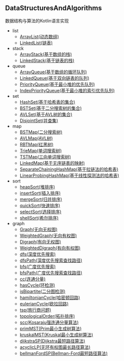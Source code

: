 ## DataStructuresAndAlgorithms
数据结构与算法的Kotlin语言实现
+ list
    + [ArrayList(动态数组)](https://github.com/realyangzhang/DataStructuresAndAlgorithms/blob/master/src/main/kotlin/list/ArrayList.kt)
    + [LinkedList(链表)](https://github.com/realyangzhang/DataStructuresAndAlgorithms/blob/master/src/main/kotlin/list/LinkedList.kt)
+ stack
    + [ArrayStack(基于数组的栈)](https://github.com/realyangzhang/DataStructuresAndAlgorithms/blob/master/src/main/kotlin/stack/ArrayStack.kt)
    + [LinkedStack(基于链表的栈)](https://github.com/realyangzhang/DataStructuresAndAlgorithms/blob/master/src/main/kotlin/stack/LinkedStack.kt)
+ queue
    + [ArrayQueue(基于数组的循环队列)](https://github.com/realyangzhang/DataStructuresAndAlgorithms/blob/master/src/main/kotlin/queue/ArrayQueue.kt)
    + [LinkedQueue(基于双向链表的队列)](https://github.com/realyangzhang/DataStructuresAndAlgorithms/blob/master/src/main/kotlin/queue/LinkedQueue.kt)
    + [PriorityQueue(基于最小堆的优先队列)](https://github.com/realyangzhang/DataStructuresAndAlgorithms/blob/master/src/main/kotlin/queue/PriorityQueue.kt)
    + [IndexPriorityQueue(基于最小堆的索引优先队列)](https://github.com/realyangzhang/DataStructuresAndAlgorithms/blob/master/src/main/kotlin/queue/IndexPriorityQueue.kt)
+ set
    + [HashSet(基于哈希表的集合)](https://github.com/realyangzhang/DataStructuresAndAlgorithms/blob/master/src/main/kotlin/set/HashSet.kt)
    + [BSTSet(基于二分搜索树的集合)](https://github.com/realyangzhang/DataStructuresAndAlgorithms/blob/master/src/main/kotlin/set/BSTSet.kt)
    + [AVLSet(基于AVL树的集合)](https://github.com/realyangzhang/DataStructuresAndAlgorithms/blob/master/src/main/kotlin/set/AVLSet.kt)
    + [DisjointSet(并查集)](https://github.com/realyangzhang/DataStructuresAndAlgorithms/blob/master/src/main/kotlin/set/DisjointSet.kt)
+ map
    + [BSTMap(二分搜索树)](https://github.com/realyangzhang/DataStructuresAndAlgorithms/blob/master/src/main/kotlin/map/BSTMap.kt)
    + [AVLMap(AVL树)](https://github.com/realyangzhang/DataStructuresAndAlgorithms/blob/master/src/main/kotlin/map/AVLMap.kt)
    + [RBTMap(红黑树)](https://github.com/realyangzhang/DataStructuresAndAlgorithms/blob/master/src/main/kotlin/map/RBTMap.kt)
    + [TrieMap(单词搜索树)](https://github.com/realyangzhang/DataStructuresAndAlgorithms/blob/master/src/main/kotlin/map/TrieMap.kt)
    + [TSTMap(三向单词搜索树)](https://github.com/realyangzhang/DataStructuresAndAlgorithms/blob/master/src/main/kotlin/map/TSTMap.kt)
    + [LinkedMap(基于无序链表的映射)](https://github.com/realyangzhang/DataStructuresAndAlgorithms/blob/master/src/main/kotlin/map/LinkedMap.kt)
    + [SeparateChainingHashMap(基于拉链法的哈希表)](https://github.com/realyangzhang/DataStructuresAndAlgorithms/blob/master/src/main/kotlin/map/SeparateChainingHashMap.kt)
    + [LinearProbingHashMap(基于线性探测法的哈希表)](https://github.com/realyangzhang/DataStructuresAndAlgorithms/blob/master/src/main/kotlin/map/LinearProbingHashMap.kt)
+ sort
    + [heapSort(堆排序)](https://github.com/realyangzhang/DataStructuresAndAlgorithms/blob/master/src/main/kotlin/sort/heapSort.kt)
    + [insertSort(插入排序)](https://github.com/realyangzhang/DataStructuresAndAlgorithms/blob/master/src/main/kotlin/sort/insertSort.kt)
    + [mergeSort(归并排序)](https://github.com/realyangzhang/DataStructuresAndAlgorithms/blob/master/src/main/kotlin/sort/mergeSort.kt)
    + [quickSort(快速排序)](https://github.com/realyangzhang/DataStructuresAndAlgorithms/blob/master/src/main/kotlin/sort/quickSort.kt)
    + [selectSort(选择排序)](https://github.com/realyangzhang/DataStructuresAndAlgorithms/blob/master/src/main/kotlin/sort/selectSort.kt)
    + [shellSort(希尔排序)](https://github.com/realyangzhang/DataStructuresAndAlgorithms/blob/master/src/main/kotlin/sort/shellSort.kt)
+ graph
    + [Graph(无向无权图)](https://github.com/realyangzhang/DataStructuresAndAlgorithms/blob/master/src/main/kotlin/graph/Graph.kt)
    + [WeightedGraph(无向有权图)](https://github.com/realyangzhang/DataStructuresAndAlgorithms/blob/master/src/main/kotlin/graph/WeightedGraph.kt)
    + [Digraph(有向无权图)](https://github.com/realyangzhang/DataStructuresAndAlgorithms/blob/master/src/main/kotlin/graph/Digraph.kt)
    + [WeightedDigraph(有向有权图)](https://github.com/realyangzhang/DataStructuresAndAlgorithms/blob/master/src/main/kotlin/graph/WeightedDigraph.kt)
    + [dfs(深度优先搜索)](https://github.com/realyangzhang/DataStructuresAndAlgorithms/blob/master/src/main/kotlin/graph/dfs.kt)
    + [dfsPath(深度优先搜索查找路径)](https://github.com/realyangzhang/DataStructuresAndAlgorithms/blob/master/src/main/kotlin/graph/dfsPath.kt)
    + [bfs(广度优先搜索)](https://github.com/realyangzhang/DataStructuresAndAlgorithms/blob/master/src/main/kotlin/graph/bfs.kt)
    + [bfsPath(广度优先搜索查找路径)](https://github.com/realyangzhang/DataStructuresAndAlgorithms/blob/master/src/main/kotlin/graph/bfsPath.kt)
    + [cc(连通分量)](https://github.com/realyangzhang/DataStructuresAndAlgorithms/blob/master/src/main/kotlin/graph/cc.kt)
    + [hasCycle(环检测)](https://github.com/realyangzhang/DataStructuresAndAlgorithms/blob/master/src/main/kotlin/graph/hasCycle.kt)
    + [isBipartite(二分图检测)](https://github.com/realyangzhang/DataStructuresAndAlgorithms/blob/master/src/main/kotlin/graph/isBipartite.kt)
    + [hamiltonianCycle(哈密顿回路)](https://github.com/realyangzhang/DataStructuresAndAlgorithms/blob/master/src/main/kotlin/graph/hamiltonianCycle.kt)
    + [eulerianCycle(欧拉回路)](https://github.com/realyangzhang/DataStructuresAndAlgorithms/blob/master/src/main/kotlin/graph/eulerianCycle.kt)
    + [tsp(旅行商问题)](https://github.com/realyangzhang/DataStructuresAndAlgorithms/blob/master/src/main/kotlin/graph/tsp.kt)
    + [topologicalOrder(拓扑排序)](https://github.com/realyangzhang/DataStructuresAndAlgorithms/blob/master/src/main/kotlin/graph/topologicalOrder.kt)
    + [scc(Kosaraju强连通分量算法)](https://github.com/realyangzhang/DataStructuresAndAlgorithms/blob/master/src/main/kotlin/graph/scc.kt)
    + [primMST(Prim最小生成树算法)](https://github.com/realyangzhang/DataStructuresAndAlgorithms/blob/master/src/main/kotlin/graph/primMST.kt)
    + [kruskalMST(Kruskal最小生成树算法)](https://github.com/realyangzhang/DataStructuresAndAlgorithms/blob/master/src/main/kotlin/graph/kruskalMST.kt)
    + [dijkstraSP(Dijkstra最短路径算法)](https://github.com/realyangzhang/DataStructuresAndAlgorithms/blob/master/src/main/kotlin/graph/dijkstraSP.kt)
    + [acyclicLP(无环有权图最长路径算法)](https://github.com/realyangzhang/DataStructuresAndAlgorithms/blob/master/src/main/kotlin/graph/acyclicLP.kt)
    + [bellmanFordSP(Bellman-Ford最短路径算法)](https://github.com/realyangzhang/DataStructuresAndAlgorithms/blob/master/src/main/kotlin/graph/bellmanFordSP.kt)
    
